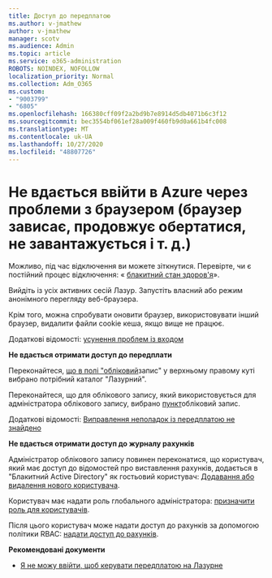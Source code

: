 ```yaml
---
title: Доступ до передплатою
ms.author: v-jmathew
author: v-jmathew
manager: scotv
ms.audience: Admin
ms.topic: article
ms.service: o365-administration
ROBOTS: NOINDEX, NOFOLLOW
localization_priority: Normal
ms.collection: Adm_O365
ms.custom:
- "9003799"
- "6805"
ms.openlocfilehash: 166380cff09f2a2bd9b7e8914d5db4071b6c3f12
ms.sourcegitcommit: bec3554bf061ef28a009f460fb9d0a661b4fc008
ms.translationtype: MT
ms.contentlocale: uk-UA
ms.lasthandoff: 10/27/2020
ms.locfileid: "48807726"
---
```

# <a name="unable-to-sign-in-azure-due-to-browser-issues-browser-hangs-keeps-spinning-does-not-load-etc"></a>Не вдається ввійти в Azure через проблеми з браузером (браузер зависає, продовжує обертатися, не завантажується і т. д.)

Можливо, під час відключення ви можете зіткнутися. Перевірте, чи є постійний процес відключення: « [блакитний стан здоров'я](https://status.azure.com/status/history/)».

Вийдіть із усіх активних сесій Лазур. Запустіть власний або режим анонімного перегляду веб-браузера.

Крім того, можна спробувати оновити браузер, використовувати інший браузер, видалити файли cookie кеша, якщо вище не працює.

Додаткові відомості: [усунення проблем із входом](https://support.microsoft.com/help/4042961/troubleshoot-why-you-can-t-sign-in-to-manage-your-azure-subscription)

**Не вдається отримати доступ до передплати**

Переконайтеся, [що в полі "обліковий](https://portal.azure.com/)запис" у верхньому правому куті вибрано потрібний каталог "Лазурний".

Переконайтеся, що для облікового запису, який використовується для адміністратора облікового запису, вибрано [пункт](https://account.windowsazure.com/Subscriptions)обліковий запис.

Додаткові відомості: [Виправлення неполадок із передплатою не знайдено](https://docs.microsoft.com/azure/billing/billing-no-subscriptions-found?WT.mc_id=Portal-Microsoft_Azure_Support)

**Не вдається отримати доступ до журналу рахунків**

Адміністратор облікового запису повинен переконатися, що користувач, який має доступ до відомостей про виставлення рахунків, додається в "Блакитний Active Directory" як гостьовий користувач: [Додавання або видалення нового користувача](https://docs.microsoft.com/azure/active-directory/fundamentals/add-users-azure-active-directory?WT.mc_id=Portal-Microsoft_Azure_Support).

Користувач має надати роль глобального адміністратора: [призначити роль для користувачів](https://docs.microsoft.com/azure/active-directory/fundamentals/active-directory-users-assign-role-azure-portal?WT.mc_id=Portal-Microsoft_Azure_Support).

Після цього користувач може надати доступ до рахунків за допомогою політики RBAC: [надати доступ до рахунків](https://docs.microsoft.com/azure/billing/billing-manage-access?WT.mc_id=Portal-Microsoft_Azure_Support).

**Рекомендовані документи**

-   [Я не можу ввійти, щоб керувати передплатою на Лазурне](https://docs.microsoft.com/azure/billing-cannot-login-subscription?WT.mc_id=Portal-Microsoft_Azure_Support)